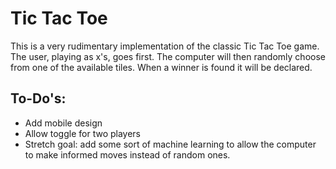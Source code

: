 # Tic Tac Toe

This is a very rudimentary implementation of the classic Tic Tac Toe game. The user, playing as x's, goes first. The computer will then randomly choose from one of the available tiles. When a winner is found it will be declared.

## To-Do's:
+ Add mobile design
+ Allow toggle for two players
+ Stretch goal: add some sort of machine learning to allow the computer to make informed moves instead of random ones.
